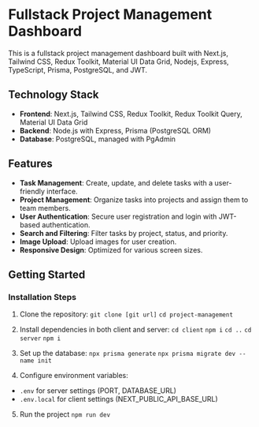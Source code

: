 # Fullstack Project Management Dashboard

This is a fullstack project management dashboard built with Next.js, Tailwind CSS, Redux Toolkit, Material UI Data Grid, Nodejs, Express, TypeScript, Prisma, PostgreSQL, and JWT.

## Technology Stack

- **Frontend**: Next.js, Tailwind CSS, Redux Toolkit, Redux Toolkit Query, Material UI Data Grid
- **Backend**: Node.js with Express, Prisma (PostgreSQL ORM)
- **Database**: PostgreSQL, managed with PgAdmin

## Features

- **Task Management**: Create, update, and delete tasks with a user-friendly interface.
- **Project Management**: Organize tasks into projects and assign them to team members.
- **User Authentication**: Secure user registration and login with JWT-based authentication.
- **Search and Filtering**: Filter tasks by project, status, and priority.
- **Image Upload**: Upload images for user creation.
- **Responsive Design**: Optimized for various screen sizes.

## Getting Started

### Installation Steps

1. Clone the repository:
   `git clone [git url]`
   `cd project-management`

2. Install dependencies in both client and server:
   `cd client`
   `npm i`
   `cd ..`
   `cd server`
   `npm i`

3. Set up the database:
   `npx prisma generate`
   `npx prisma migrate dev --name init`

4. Configure environment variables:

- `.env` for server settings (PORT, DATABASE_URL)
- `.env.local` for client settings (NEXT_PUBLIC_API_BASE_URL)

5. Run the project
   `npm run dev`
